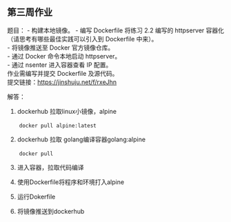 ## 第三周作业
题目：
    - 构建本地镜像。
    - 编写 Dockerfile 将练习 2.2 编写的 httpserver 容器化（请思考有哪些最佳实践可以引入到 Dockerfile 中来）。  
    - 将镜像推送至 Docker 官方镜像仓库。  
    - 通过 Docker 命令本地启动 httpserver。  
    - 通过 nsenter 进入容器查看 IP 配置。  
    作业需编写并提交 Dockerfile 及源代码。  
    提交链接：https://jinshuju.net/f/rxeJhn  

解答：  
    
1. dockerhub 拉取linux小镜像，alpine  

   ​	`docker pull alpine:latest`

2. dockerhub 拉取 golang编译容器golang:alpine

   ​	`docker pull`

3. 进入容器，拉取代码编译

   

4. 使用Dockerfile将程序和环境打入alpine

5. 运行Dokerfile

6. 将镜像推送到dockerhub
